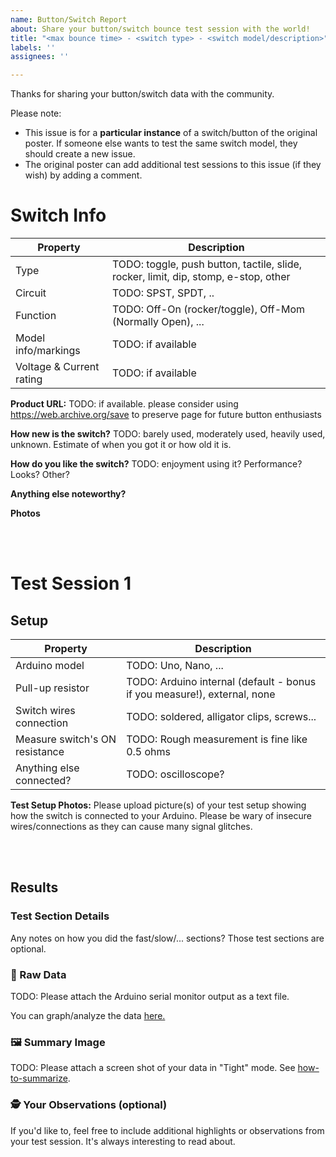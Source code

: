 ```yaml
---
name: Button/Switch Report
about: Share your button/switch bounce test session with the world!
title: "<max bounce time> - <switch type> - <switch model/description>"
labels: ''
assignees: ''

---
```


Thanks for sharing your button/switch data with the community.

Please note: 
- This issue is for a **particular instance** of a switch/button of the original poster. If someone else wants to test the same switch model, they should create a new issue.
- The original poster can add additional test sessions to this issue (if they wish) by adding a comment.

# Switch Info
<!-- Please fill out the following information about the switch you are testing: -->

Property                           | Description            
--------------------------- | -----------------------
Type                                 | TODO: toggle, push button, tactile, slide, rocker, limit, dip, stomp, e-stop, other
Circuit                              | TODO: SPST, SPDT, ..
Function                           |  TODO: Off-On (rocker/toggle), Off-Mom (Normally Open), ...
Model info/markings       |  TODO: if available
Voltage & Current rating |  TODO: if available

**Product URL:**  TODO: if available. please consider using https://web.archive.org/save to preserve page for future button enthusiasts

**How new is the switch?** TODO: barely used, moderately used, heavily used, unknown. Estimate of when you got it or how old it is.

**How do you like the switch?** TODO: enjoyment using it? Performance? Looks? Other?

**Anything else noteworthy?**

**Photos**
<!-- Please attach photos of the button/switch. -->
<!-- Feel free to also attach some marketing images. -->

<br><br>

# Test Session 1

## Setup
<!-- Please fill out the following information about your test setup: -->

Property                                      | Description
----------------------------------- | -----------------------------------------------------
Arduino model                            | TODO: Uno, Nano, ...
Pull-up resistor                            | TODO: Arduino internal (default - bonus if you measure!), external, none
Switch wires connection              | TODO: soldered, alligator clips, screws...
Measure switch's ON resistance | TODO: Rough measurement is fine like 0.5 ohms
Anything else connected?           | TODO: oscilloscope?

**Test Setup Photos:**
Please upload picture(s) of your test setup showing how the switch is connected to your Arduino. Please be wary of insecure wires/connections as they can cause many signal glitches.

<br><br>


## Results
### Test Section Details
Any notes on how you did the fast/slow/... sections? Those test sections are optional.

### 📄 Raw Data
TODO: Please attach the Arduino serial monitor output as a text file.

You can graph/analyze the data [here.](https://adamfk.github.io/bouncy-button/bbb-browser/gui.html)

### 🖼️ Summary Image
TODO: Please attach a screen shot of your data in "Tight" mode. See [how-to-summarize](https://github.com/adamfk/bouncy-button-data/blob/main/how-to-summarize.md).

### 🕵️ Your Observations (optional)
If you'd like to, feel free to include additional highlights or observations from your test session. It's always interesting to read about.

